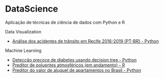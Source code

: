 # DataScience
Aplicação de técnicas de ciência de dados com Python e R



Data Visualization
- [Análise dos acidentes de trânsito em Recife 2016-2019 (PT-BR) - Python](https://github.com/vitorxl/DataScience/blob/main/An%C3%A1lise%20dos%20acidentes%20de%20transito%20Recife%202016%20a%202019.ipynb)

Machine Learning
- [Detecção precoce de diabetes usando decision tree - Python](https://github.com/vitorxl/DataScience/blob/main/UCI%20Diabetes%20ML.ipynb)
- [Preditor de poluentes atmosféricos (em andamento) - R](https://github.com/vitorxl/DataScience/blob/main/pului%C3%A7%C3%A3o%20china.nb.html)
- [Preditor do valor de aluguel de apartamentos no Brasil - Python](https://github.com/vitorxl/DataScience/blob/main/Aluguel%20de%20casas%20Brasil.ipynb)
